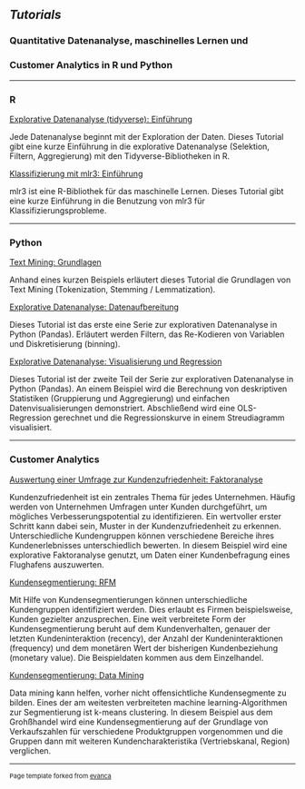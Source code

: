 ## *Tutorials*

### Quantitative Datenanalyse,  maschinelles Lernen und 
### Customer Analytics in R und Python

---

### R

[Explorative Datenanalyse (tidyverse): Einführung](tutorials/r_eda_tidyverse.html)

Jede Datenanalyse beginnt mit der Exploration der Daten. Dieses Tutorial gibt eine kurze Einführung in die explorative Datenanalyse (Selektion, Filtern, Aggregierung) mit den Tidyverse-Bibliotheken in R.

[Klassifizierung mit mlr3: Einführung](tutorials/r_klassifizierung_mlr3_einfuehrung.html)

mlr3 ist eine R-Bibliothek für das maschinelle Lernen. Dieses Tutorial gibt eine kurze Einführung in die Benutzung von mlr3 für Klassifizierungsprobleme.

---

### Python

[Text Mining: Grundlagen](tutorials/python_tm_basics.html)

Anhand eines kurzen Beispiels erläutert dieses Tutorial die Grundlagen von Text Mining (Tokenization, Stemming / Lemmatization).

[Explorative Datenanalyse: Datenaufbereitung](tutorials/python_eda_1.html)

Dieses Tutorial ist das erste eine Serie zur explorativen Datenanalyse in Python (Pandas). Erläutert werden Filtern, das Re-Kodieren von Variablen und Diskretisierung (binning). 

[Explorative Datenanalyse: Visualisierung und Regression](tutorials/python_eda_2.html)

Dieses Tutorial ist der zweite Teil der Serie zur explorativen Datenanalyse in Python (Pandas). An einem Beispiel wird die Berechnung von deskriptiven Statistiken (Gruppierung und Aggregierung) und einfachen Datenvisualisierungen demonstriert. Abschließend wird eine OLS-Regression gerechnet und die Regressionskurve in einem Streudiagramm visualisiert. 

---

### Customer Analytics

[Auswertung einer Umfrage zur Kundenzufriedenheit: Faktoranalyse](tutorials/customer_analytics/umfrage_kundenzufriedenheit_faktoranalyse.html)

Kundenzufriedenheit ist ein zentrales Thema für jedes Unternehmen. Häufig werden von Unternehmen Umfragen unter Kunden durchgeführt, um mögliches Verbesserungspotential zu identifizieren. Ein wertvoller erster Schritt kann dabei sein, Muster in der Kundenzufriedenheit zu erkennen. Unterschiedliche Kundengruppen können verschiedene Bereiche ihres Kundenerlebnisses unterschiedlich bewerten. In diesem Beispiel wird eine explorative Faktoranalyse genutzt, um Daten einer Kundenbefragung eines Flughafens auszuwerten.

[Kundensegmentierung: RFM](tutorials/customer_analytics/customer_segmentation_RFM.html)

Mit Hilfe von Kundensegmentierungen können unterschiedliche Kundengruppen identifiziert werden. Dies erlaubt es Firmen beispielsweise, Kunden gezielter anzusprechen. Eine weit verbreitete Form der Kundensegmentierung beruht auf dem Kundenverhalten, genauer der letzten Kundeninteraktion (recency), der Anzahl der Kundeninteraktionen (frequency) und dem monetären Wert der bisherigen Kundenbeziehung (monetary value). Die Beispieldaten kommen aus dem Einzelhandel.

[Kundensegmentierung: Data Mining](tutorials/customer_analytics/customer_segmentation_k_means.html)

Data mining kann helfen, vorher nicht offensichtliche Kundensegmente zu bilden. Eines der am weitesten verbreiteten machine learning-Algorithmen zur Segmentierung ist k-means clustering. In diesem Beispiel aus dem Grohßhandel wird eine Kundensegmentierung auf der Grundlage von Verkaufszahlen für verschiedene Produktgruppen vorgenommen und die Gruppen dann mit weiteren Kundencharakteristika (Vertriebskanal, Region) verglichen. 

---
<p style="font-size:11px">Page template forked from <a href="https://github.com/evanca/quick-portfolio">evanca</a></p>
<!-- Remove above link if you don't want to attibute -->
